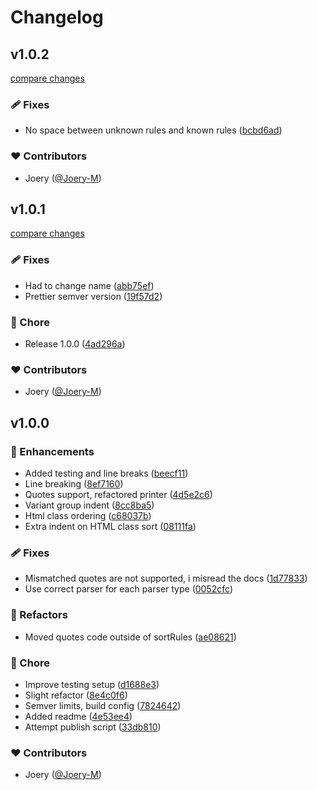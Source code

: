 # Changelog


## v1.0.2

[compare changes](https://github.com/joery-m/prettier-plugin-unocss/compare/v1.0.1...v1.0.2)

### 🩹 Fixes

- No space between unknown rules and known rules ([bcbd6ad](https://github.com/joery-m/prettier-plugin-unocss/commit/bcbd6ad))

### ❤️ Contributors

- Joery ([@Joery-M](https://github.com/Joery-M))

## v1.0.1

[compare changes](https://github.com/joery-m/prettier-plugin-unocss/compare/v1.0.0...v1.0.1)

### 🩹 Fixes

- Had to change name ([abb75ef](https://github.com/joery-m/prettier-plugin-unocss/commit/abb75ef))
- Prettier semver version ([19f57d2](https://github.com/joery-m/prettier-plugin-unocss/commit/19f57d2))

### 🏡 Chore

- Release 1.0.0 ([4ad296a](https://github.com/joery-m/prettier-plugin-unocss/commit/4ad296a))

### ❤️ Contributors

- Joery ([@Joery-M](https://github.com/Joery-M))

## v1.0.0


### 🚀 Enhancements

- Added testing and line breaks ([beecf11](https://github.com/joery-m/prettier-plugin-unocss/commit/beecf11))
- Line breaking ([8ef7160](https://github.com/joery-m/prettier-plugin-unocss/commit/8ef7160))
- Quotes support, refactored printer ([4d5e2c6](https://github.com/joery-m/prettier-plugin-unocss/commit/4d5e2c6))
- Variant group indent ([8cc8ba5](https://github.com/joery-m/prettier-plugin-unocss/commit/8cc8ba5))
- Html class ordering ([c68037b](https://github.com/joery-m/prettier-plugin-unocss/commit/c68037b))
- Extra indent on HTML class sort ([08111fa](https://github.com/joery-m/prettier-plugin-unocss/commit/08111fa))

### 🩹 Fixes

- Mismatched quotes are not supported, i misread the docs ([1d77833](https://github.com/joery-m/prettier-plugin-unocss/commit/1d77833))
- Use correct parser for each parser type ([0052cfc](https://github.com/joery-m/prettier-plugin-unocss/commit/0052cfc))

### 💅 Refactors

- Moved quotes code outside of sortRules ([ae08621](https://github.com/joery-m/prettier-plugin-unocss/commit/ae08621))

### 🏡 Chore

- Improve testing setup ([d1688e3](https://github.com/joery-m/prettier-plugin-unocss/commit/d1688e3))
- Slight refactor ([8e4c0f6](https://github.com/joery-m/prettier-plugin-unocss/commit/8e4c0f6))
- Semver limits, build config ([7824642](https://github.com/joery-m/prettier-plugin-unocss/commit/7824642))
- Added readme ([4e53ee4](https://github.com/joery-m/prettier-plugin-unocss/commit/4e53ee4))
- Attempt publish script ([33db810](https://github.com/joery-m/prettier-plugin-unocss/commit/33db810))

### ❤️ Contributors

- Joery ([@Joery-M](https://github.com/Joery-M))

